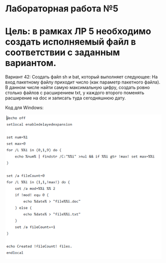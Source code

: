# Лабораторная работа №5
# Цель: в рамках ЛР 5 необходимо создать исполняемый файл в соответствии с заданным вариантом. 

Вариант 42: Создать файл sh и bat, который выполняет следующее: 
На вход пакетному файлу приходит число (как параметр пакетного файла). В данном числе найти самую максимальную цифру, создать ровно столько файлов с расширением txt, у каждого второго поменять расширение на doc и записать туда сегодняшнюю дату.

Код для Windows:

![](./code_windows.png)
